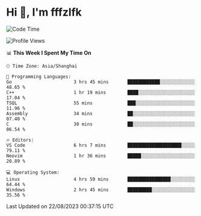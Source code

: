 # Hi 👋, I'm fffzlfk

<!--START_SECTION:waka-->
![Code Time](http://img.shields.io/badge/Code%20Time-353%20hrs%2046%20mins-blue)

![Profile Views](http://img.shields.io/badge/Profile%20Views-10-blue)

📊 **This Week I Spent My Time On** 

```text
🕑︎ Time Zone: Asia/Shanghai

💬 Programming Languages: 
Go                       3 hrs 45 mins       ████████████░░░░░░░░░░░░░   48.65 % 
C++                      1 hr 19 mins        ████░░░░░░░░░░░░░░░░░░░░░   17.04 % 
TSQL                     55 mins             ███░░░░░░░░░░░░░░░░░░░░░░   11.96 % 
Assembly                 34 mins             ██░░░░░░░░░░░░░░░░░░░░░░░   07.40 % 
C                        30 mins             ██░░░░░░░░░░░░░░░░░░░░░░░   06.54 % 

🔥 Editors: 
VS Code                  6 hrs 7 mins        ████████████████████░░░░░   79.11 % 
Neovim                   1 hr 36 mins        █████░░░░░░░░░░░░░░░░░░░░   20.89 % 

💻 Operating System: 
Linux                    4 hrs 59 mins       ████████████████░░░░░░░░░   64.44 % 
Windows                  2 hrs 45 mins       █████████░░░░░░░░░░░░░░░░   35.56 % 
```


 Last Updated on 22/08/2023 00:37:15 UTC
<!--END_SECTION:waka-->

